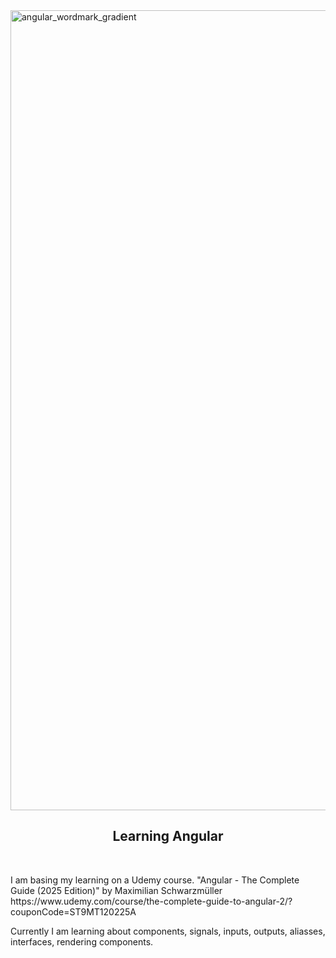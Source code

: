 <img width="1280" alt="angular_wordmark_gradient" src="https://github.com/user-attachments/assets/069dd929-f6b2-4d1f-a39a-d6479f719694" />
<h2 align="center">Learning Angular</h2>
<br>
<p>I am basing my learning on a Udemy course. "Angular - The Complete Guide (2025 Edition)" by Maximilian Schwarzmüller 
  https://www.udemy.com/course/the-complete-guide-to-angular-2/?couponCode=ST9MT120225A </p>

Currently I am learning about components, signals, inputs, outputs, aliasses, interfaces, rendering components.
